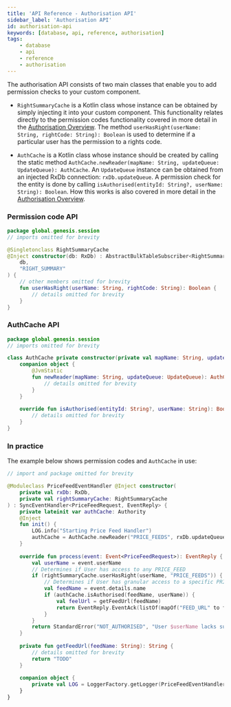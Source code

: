 ```yaml
---
title: 'API Reference - Authorisation API'
sidebar_label: 'Authorisation API'
id: authorisation-api
keywords: [database, api, reference, authorisation]
tags:
    - database
    - api
    - reference
    - authorisation
---
```


The authorisation API consists of two main classes that enable you to add permission checks to your custom component.

-   `RightSummaryCache` is a Kotlin class whose instance can be obtained by simply injecting it into your custom component. This functionality relates directly to the permission codes functionality covered in more detail in the [Authorisation Overview](../../../server/access-control/authorisation-overview/). The method `userHasRight(userName: String, rightCode: String): Boolean` is used to determine if a particular user has the permission to a rights code.

-   `AuthCache` is a Kotlin class whose instance should be created by calling the static method `AuthCache.newReader(mapName: String, updateQueue: UpdateQueue): AuthCache`.
    An `UpdateQueue` instance can be obtained from an injected RxDb connection: `rxDb.updateQueue`. A permission check for the entity is done by calling `isAuthorised(entityId: String?, userName: String): Boolean`. How this works is also covered in more detail in the [Authorisation Overview](../../../server/access-control/authorisation-overview/).

### Permission code API

```kotlin
package global.genesis.session
// imports omitted for brevity

@Singletonclass RightSummaryCache 
@Inject constructor(db: RxDb) : AbstractBulkTableSubscriber<RightSummaryCache.RightSummary>(
    db,
    "RIGHT_SUMMARY"
) {        
    // other members omitted for brevity    
    fun userHasRight(userName: String, rightCode: String): Boolean {        
        // details omitted for brevity 
    }
}
```

### AuthCache API

```kotlin
package global.genesis.session
// imports omitted for brevity

class AuthCache private constructor(private val mapName: String, updateQueue: UpdateQueue) : MasterAuthCache {      
    companion object {        
        @JvmStatic        
        fun newReader(mapName: String, updateQueue: UpdateQueue): AuthCache {
            // details omitted for brevity       
        }    
    }    
    
    override fun isAuthorised(entityId: String?, userName: String): Boolean {        
        // details omitted for brevity   
    }
}
```

### In practice

The example below shows permission codes and `AuthCache` in use:

```kotlin
// import and package omitted for brevity 

@Moduleclass PriceFeedEventHandler @Inject constructor(    
    private val rxDb: RxDb,    
    private val rightSummaryCache: RightSummaryCache
) : SyncEventHandler<PriceFeedRequest, EventReply> {    
    private lateinit var authCache: Authority    
    @Inject    
    fun init() {        
        LOG.info("Starting Price Feed Handler")        
        authCache = AuthCache.newReader("PRICE_FEEDS", rxDb.updateQueue)    
    }    
    
    override fun process(event: Event<PriceFeedRequest>): EventReply {        
        val userName = event.userName        
        // Determines if User has access to any PRICE_FEED        
        if (rightSummaryCache.userHasRight(userName, "PRICE_FEEDS")) {            
            // Determines if User has granular access to a specific PRICE_FEED            
            val feedName = event.details.name            
            if (authCache.isAuthorised(feedName, userName)) {                
                val feelUrl = getFeedUrl(feedName)               
                return EventReply.EventAck(listOf(mapOf("FEED_URL" to feelUrl)))            
            }        
        }        
        return StandardError("NOT_AUTHORISED", "User $userName lacks sufficient permissions").toEventNackError()    
    }    
    
    private fun getFeedUrl(feedName: String): String {        
        // details omitted for brevity        
        return "TODO"    
    }    
    
    companion object {        
        private val LOG = LoggerFactory.getLogger(PriceFeedEventHandler::class.java)    
    }
}
```
